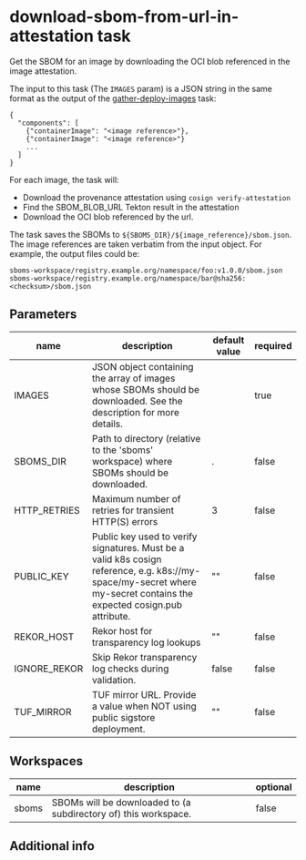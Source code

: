 # download-sbom-from-url-in-attestation task

Get the SBOM for an image by downloading the OCI blob referenced in the image attestation.

The input to this task (The `IMAGES` param) is a JSON string in the same format as the output
of the [gather-deploy-images][gather-deploy-images] task:

    {
      "components": [
        {"containerImage": "<image reference>"},
        {"containerImage": "<image reference>"}
        ...
      ]
    }

For each image, the task will:
* Download the provenance attestation using `cosign verify-attestation`
* Find the SBOM_BLOB_URL Tekton result in the attestation
* Download the OCI blob referenced by the url.

The task saves the SBOMs to `${SBOMS_DIR}/${image_reference}/sbom.json`. The image references
are taken verbatim from the input object. For example, the output files could be:

    sboms-workspace/registry.example.org/namespace/foo:v1.0.0/sbom.json
    sboms-workspace/registry.example.org/namespace/bar@sha256:<checksum>/sbom.json

[gather-deploy-images]: https://github.com/redhat-appstudio/build-definitions/tree/main/task/gather-deploy-images

## Parameters
|name|description|default value|required|
|---|---|---|---|
|IMAGES|JSON object containing the array of images whose SBOMs should be downloaded. See the description for more details.||true|
|SBOMS_DIR|Path to directory (relative to the 'sboms' workspace) where SBOMs should be downloaded.|.|false|
|HTTP_RETRIES|Maximum number of retries for transient HTTP(S) errors|3|false|
|PUBLIC_KEY|Public key used to verify signatures. Must be a valid k8s cosign reference, e.g. k8s://my-space/my-secret where my-secret contains the expected cosign.pub attribute.|""|false|
|REKOR_HOST|Rekor host for transparency log lookups|""|false|
|IGNORE_REKOR|Skip Rekor transparency log checks during validation.|false|false|
|TUF_MIRROR|TUF mirror URL. Provide a value when NOT using public sigstore deployment.|""|false|

## Workspaces
|name|description|optional|
|---|---|---|
|sboms|SBOMs will be downloaded to (a subdirectory of) this workspace.|false|

## Additional info
